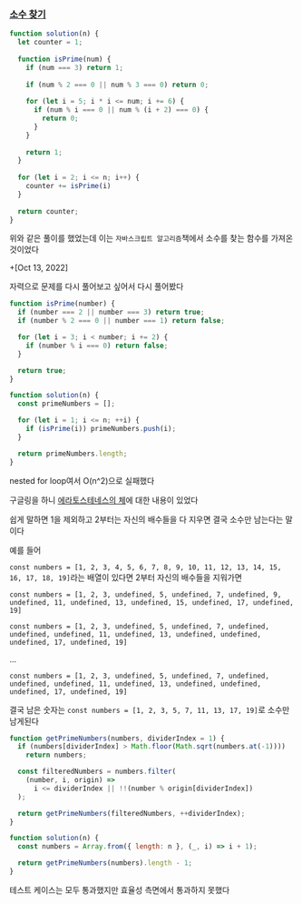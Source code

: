 ### [소수 찾기](https://school.programmers.co.kr/learn/courses/30/lessons/12921)

```js
function solution(n) {
  let counter = 1;
  
  function isPrime(num) {
    if (num === 3) return 1;
    
    if (num % 2 === 0 || num % 3 === 0) return 0;
    
    for (let i = 5; i * i <= num; i += 6) {
      if (num % i === 0 || num % (i + 2) === 0) {
        return 0;
      }
    }
    
    return 1;
  }
  
  for (let i = 2; i <= n; i++) {
    counter += isPrime(i)
  }
  
  return counter;
}
```

위와 같은 풀이를 했었는데 이는 `자바스크립트 알고리즘`책에서 소수를 찾는 함수를 가져온 것이었다

\+[Oct 13, 2022]

자력으로 문제를 다시 풀어보고 싶어서 다시 풀어봤다

```js
function isPrime(number) {
  if (number === 2 || number === 3) return true;
  if (number % 2 === 0 || number === 1) return false;

  for (let i = 3; i < number; i += 2) {
    if (number % i === 0) return false;
  }

  return true;
}

function solution(n) {
  const primeNumbers = [];

  for (let i = 1; i <= n; ++i) {
    if (isPrime(i)) primeNumbers.push(i);
  }

  return primeNumbers.length;
}
```

nested for loop여서 O(n^2)으로 실패했다

구글링을 하니 [에라토스테네스의 체](https://vvs1.tistory.com/66)에 대한 내용이 있었다

쉽게 말하면 1을 제외하고 2부터는 자신의 배수들을 다 지우면 결국 소수만 남는다는 말이다

예를 들어

`const numbers = [1, 2, 3, 4, 5, 6, 7, 8, 9, 10, 11, 12, 13, 14, 15, 16, 17, 18, 19]`라는 배열이 있다면 2부터 자신의 배수들을 지워가면

`const numbers = [1, 2, 3, undefined, 5, undefined, 7, undefined, 9, undefined, 11, undefined, 13, undefined, 15, undefined, 17, undefined, 19]`

`const numbers = [1, 2, 3, undefined, 5, undefined, 7, undefined, undefined, undefined, 11, undefined, 13, undefined, undefined, undefined, 17, undefined, 19]`

...

`const numbers = [1, 2, 3, undefined, 5, undefined, 7, undefined, undefined, undefined, 11, undefined, 13, undefined, undefined, undefined, 17, undefined, 19]`

결국 남은 숫자는 `const numbers = [1, 2, 3, 5, 7, 11, 13, 17, 19]`로 소수만 남게된다

```js
function getPrimeNumbers(numbers, dividerIndex = 1) {
  if (numbers[dividerIndex] > Math.floor(Math.sqrt(numbers.at(-1))))
    return numbers;

  const filteredNumbers = numbers.filter(
    (number, i, origin) =>
      i <= dividerIndex || !!(number % origin[dividerIndex])
  );

  return getPrimeNumbers(filteredNumbers, ++dividerIndex);
}

function solution(n) {
  const numbers = Array.from({ length: n }, (_, i) => i + 1);

  return getPrimeNumbers(numbers).length - 1;
}
```

테스트 케이스는 모두 통과했지만 효율성 측면에서 통과하지 못했다


